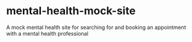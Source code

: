 # mental-health-mock-site
A mock mental health site for searching for and booking an appointment with a mental health professional
